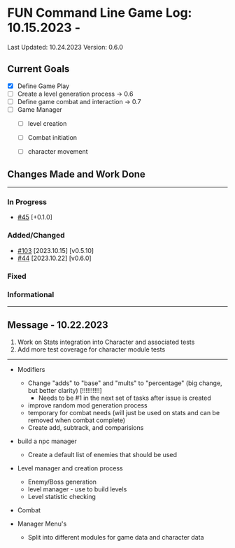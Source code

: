 # FUN Command Line Game Log: 10.15.2023 - 
<!-- Update: Current Log date -->

Last Updated: 10.24.2023 <!-- Update with previous log date -->
Version: 0.6.0
<!-- Update version number when changes made-->
<!-- Verions Additions 
  + 1.0.0 is for major project wide changes like adding a whole new concept/face change
    + V1 = MVP CLI version of game
    + V2 = integration of Textual package and any visiualization features
  + 0.1.0 is for current feature version updates including additions/removal/revamp of methods or parts (general idea of things)
  + 0.0.1 is for minor changes including: bug fixes, additions to current methods
 -->

<!-- _Date_ - When item was added  
__\<Date\>__ - When Item was completed
-->
<!-- Update Table with Current File Count -->

## Current Goals

- [x] Define Game Play
- [ ] Create a level generation process -> 0.6
- [ ] Define game combat and interaction -> 0.7
- [ ] Game Manager
  - [ ] level creation
  - [ ] Combat initiation
  - [ ] character movement


## Changes Made and Work Done

------------------------------
<!-- Update version number when changes made-->

### In Progress

- [#45](https://github.com/jevinevans/Game/issues/45) [+0.1.0]

### Added/Changed
- [#103](https://github.com/jevinevans/Game/issues/103) [2023.10.15] [v0.5.10]
- [#44](https://github.com/jevinevans/Game/issues/44) [2023.10.22] [v0.6.0]

### Fixed

### Informational


------------------------------

## Message - 10.22.2023

1. Work on Stats integration into Character and associated tests
2. Add more test coverage for character module tests

---------------------------

- Modifiers
  - Change "adds" to "base" and "mults" to "percentage" (big change, but better clarity) [!!!!!!!!!!]
    - Needs to be #1 in the next set of tasks after issue is created
  - improve random mod generation process
  - temporary for combat needs (will just be used on stats and can be removed when combat complete)
  - Create add, subtrack, and comparisions

- build a npc manager
  - Create a default list of enemies that should be used

- Level manager and creation process
  - Enemy/Boss generation
  - level manager - use to build levels
  - Level statistic checking

- Combat

- Manager Menu's
  - Split into different modules for game data and character data